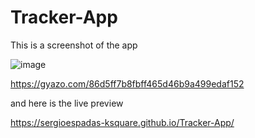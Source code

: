 # Tracker-App

This is a screenshot of the app

![image](https://user-images.githubusercontent.com/125910030/229018709-fc4027c9-f5cd-43f1-afbf-b4376c173e41.png)

https://gyazo.com/86d5ff7b8fbff465d46b9a499edaf152


and here is the live preview

https://sergioespadas-ksquare.github.io/Tracker-App/

